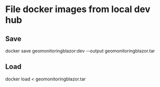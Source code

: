 # File docker images from local dev hub

## Save
docker save geomonitoringblazor:dev --output geomonitoringblazor.tar

## Load
docker load < geomonitoringblazor.tar
